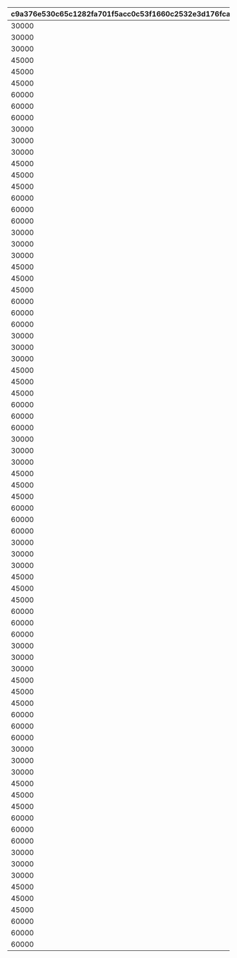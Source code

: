 |c9a376e530c65c1282fa701f5acc0c53f1660c2532e3d176fcaaccccbe695e62|7c1b4c56f993e4c0b97e90c9a515649c64dc14962189b2bee41debbef0b4e4ec|ec06dcc926d932601d3aed7bdcf6634726851772a75aa8ecab061674423af2bb|bc6e44026ef55bee1f72176db36ff6bf0fe71a7399eb0b176e7508c05b9ceeb8|14a8c2fdd6f66c714077af2b5b3616a83b3696c9aa930129be239e3f0f01ea6d|ee261624c0ab16fbd7938340639bc759f9b49398db5d7bfc3de03e4b992220e7|ec99b738f1ac642472c3b65383fdb4a5404cf579b5caf71c31ce09312eaa10b9|25e1cc9f32729e7215d0b5bdb381aba724de51d19a0d5b4d08ca949da21513bb|ca643779a6122002291e5690ac31ac7777009e513b593efceb1c45bd588f0ba3|
| --- | --- | --- | --- | --- | --- | --- | --- | --- |
|30000|5000|0|0|0|50|0|20000|100111|
|30000|5000|0|0|0|50|0|20000|100112|
|30000|5000|0|0|0|50|0|20000|100113|
|45000|12500|0|0|0|125|0|30000|100121|
|45000|12500|0|0|0|125|0|30000|100122|
|45000|12500|0|0|0|125|0|30000|100123|
|60000|20000|0|0|0|200|0|40000|100131|
|60000|20000|0|0|0|200|0|40000|100132|
|60000|20000|0|0|0|200|0|40000|100133|
|30000|5000|0|0|0|50|0|20000|100211|
|30000|5000|0|0|0|50|0|20000|100212|
|30000|5000|0|0|0|50|0|20000|100213|
|45000|12500|0|0|0|125|0|30000|100221|
|45000|12500|0|0|0|125|0|30000|100222|
|45000|12500|0|0|0|125|0|30000|100223|
|60000|20000|0|0|0|200|0|40000|100231|
|60000|20000|0|0|0|200|0|40000|100232|
|60000|20000|0|0|0|200|0|40000|100233|
|30000|5000|0|0|0|50|0|20000|100311|
|30000|5000|0|0|0|50|0|20000|100312|
|30000|5000|0|0|0|50|0|20000|100313|
|45000|12500|0|0|0|125|0|30000|100321|
|45000|12500|0|0|0|125|0|30000|100322|
|45000|12500|0|0|0|125|0|30000|100323|
|60000|20000|0|0|0|200|0|40000|100331|
|60000|20000|0|0|0|200|0|40000|100332|
|60000|20000|0|0|0|200|0|40000|100333|
|30000|5000|0|0|0|50|0|20000|100411|
|30000|5000|0|0|0|50|0|20000|100412|
|30000|5000|0|0|0|50|0|20000|100413|
|45000|12500|0|0|0|125|0|30000|100421|
|45000|12500|0|0|0|125|0|30000|100422|
|45000|12500|0|0|0|125|0|30000|100423|
|60000|20000|0|0|0|200|0|40000|100431|
|60000|20000|0|0|0|200|0|40000|100432|
|60000|20000|0|0|0|200|0|40000|100433|
|30000|5000|0|0|0|50|0|20000|100511|
|30000|5000|0|0|0|50|0|20000|100512|
|30000|5000|0|0|0|50|0|20000|100513|
|45000|12500|0|0|0|125|0|30000|100521|
|45000|12500|0|0|0|125|0|30000|100522|
|45000|12500|0|0|0|125|0|30000|100523|
|60000|20000|0|0|0|200|0|40000|100531|
|60000|20000|0|0|0|200|0|40000|100532|
|60000|20000|0|0|0|200|0|40000|100533|
|30000|5000|0|0|0|50|0|20000|100611|
|30000|5000|0|0|0|50|0|20000|100612|
|30000|5000|0|0|0|50|0|20000|100613|
|45000|12500|0|0|0|125|0|30000|100621|
|45000|12500|0|0|0|125|0|30000|100622|
|45000|12500|0|0|0|125|0|30000|100623|
|60000|20000|0|0|0|200|0|40000|100631|
|60000|20000|0|0|0|200|0|40000|100632|
|60000|20000|0|0|0|200|0|40000|100633|
|30000|5000|0|0|0|50|0|20000|100711|
|30000|5000|0|0|0|50|0|20000|100712|
|30000|5000|0|0|0|50|0|20000|100713|
|45000|12500|0|0|0|125|0|30000|100721|
|45000|12500|0|0|0|125|0|30000|100722|
|45000|12500|0|0|0|125|0|30000|100723|
|60000|20000|0|0|0|200|0|40000|100731|
|60000|20000|0|0|0|200|0|40000|100732|
|60000|20000|0|0|0|200|0|40000|100733|
|30000|5000|0|0|0|50|0|20000|100811|
|30000|5000|0|0|0|50|0|20000|100812|
|30000|5000|0|0|0|50|0|20000|100813|
|45000|12500|0|0|0|125|0|30000|100821|
|45000|12500|0|0|0|125|0|30000|100822|
|45000|12500|0|0|0|125|0|30000|100823|
|60000|20000|0|0|0|200|0|40000|100831|
|60000|20000|0|0|0|200|0|40000|100832|
|60000|20000|0|0|0|200|0|40000|100833|
|30000|5000|0|0|0|50|0|20000|100911|
|30000|5000|0|0|0|50|0|20000|100912|
|30000|5000|0|0|0|50|0|20000|100913|
|45000|12500|0|0|0|125|0|30000|100921|
|45000|12500|0|0|0|125|0|30000|100922|
|45000|12500|0|0|0|125|0|30000|100923|
|60000|20000|0|0|0|200|0|40000|100931|
|60000|20000|0|0|0|200|0|40000|100932|
|60000|20000|0|0|0|200|0|40000|100933|